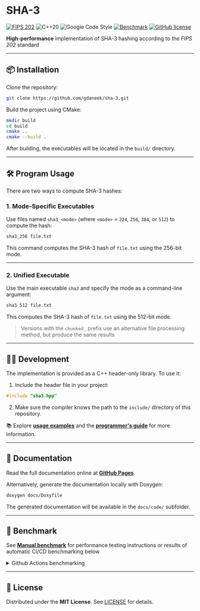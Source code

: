 # SHA-3

[![FIPS 202](https://img.shields.io/badge/standard-FIPS%20202-blue?style=flat)](https://csrc.nist.gov/pubs/fips/202/final)
![C++20](https://img.shields.io/badge/code-C++20-purple?style=flat)
![Google Code Style](https://img.shields.io/badge/style-Google-purple?style=flat)
[![Benchmark](https://img.shields.io/badge/benchmark-race-brightgreen?style=flat)](docs/benchmark.md)
[![GitHub license](https://img.shields.io/github/license/gdaneek/sha-3?style=flat)](https://github.com/gdaneek/sha-3/blob/master/LICENSE)

**High-performance** implementation of SHA-3 hashing according to the *FIPS 202* standard

---

## 📦 Installation

Clone the repository:

```bash
git clone https://github.com/gdaneek/sha-3.git
```

Build the project using CMake:

```bash
mkdir build
cd build
cmake ..
cmake --build .
```

After building, the executables will be located in the `build/` directory.

---

## 🛠️ Program Usage

There are two ways to compute SHA-3 hashes:

### 1. Mode-Specific Executables

Use files named `sha3_<mode>` (where `<mode>` = `224`, `256`, `384`, or `512`) to compute the hash:

```bash
sha3_256 file.txt
```

This command computes the SHA-3 hash of `file.txt` using the 256-bit mode.

---

### 2. Unified Executable

Use the main executable `sha3` and specify the mode as a command-line argument:

```bash
sha3 512 file.txt
```

This computes the SHA-3 hash of `file.txt` using the 512-bit mode.

> Versions with the `chunked_` prefix use an alternative file processing method, but produce the same results


---

## 🧑‍💻 Development

The implementation is provided as a C++ header-only library. To use it:

1. Include the header file in your project:

```cpp
#include "sha3.hpp"
```

2. Make sure the compiler knows the path to the `include/` directory of this repository.

📚 Explore [**usage examples**](examples/) and the [**programmer's guide**](https://gdaneek.github.io/sha-3) for more information.

---

## 📄 Documentation

Read the full documentation online at [**GitHub Pages**](https://gdaneek.github.io/sha-3).

Alternatively, generate the documentation locally with Doxygen:

```bash
doxygen docs/Doxyfile
```

The generated documentation will be available in the `docs/code/` subfolder.

---

## 🧪 Benchmark

See [**Manual benchmark**](docs/benchmark.md) for performance testing instructions or
results of automatic CI/CD benchmarking below

<details>
<summary>Github Actions benchmarking</summary>


> Runs on ubuntu latest


<!-- BENCHMARK_START -->

### sha-3-224

| Command | Mean [s] | Min [s] | Max [s] | Relative |
|:---|---:|---:|---:|---:|
| `./sha3 224 4GB` | 9.784 ± 0.003 | 9.781 | 9.792 | 1.00 |
| `./chunked_sha3_224 4GB` | 9.884 ± 0.011 | 9.877 | 9.906 | 1.01 ± 0.00 |
| `openssl dgst -sha3-224 4GB` | 10.084 ± 0.063 | 10.022 | 10.257 | 1.03 ± 0.01 |
| `sha3sum -a 224 4GB` | 16.449 ± 0.722 | 16.210 | 18.504 | 1.68 ± 0.07 |
| `rhash --sha3-224 4GB` | 12.276 ± 0.011 | 12.262 | 12.299 | 1.25 ± 0.00 |

### sha-3-256

| Command | Mean [s] | Min [s] | Max [s] | Relative |
|:---|---:|---:|---:|---:|
| `./sha3 256 4GB` | 10.338 ± 0.003 | 10.334 | 10.345 | 1.00 |
| `./chunked_sha3_256 4GB` | 10.434 ± 0.011 | 10.426 | 10.463 | 1.01 ± 0.00 |
| `openssl dgst -sha3-256 4GB` | 10.641 ± 0.049 | 10.605 | 10.778 | 1.03 ± 0.00 |
| `sha3sum -a 256 4GB` | 17.119 ± 0.301 | 17.005 | 17.973 | 1.66 ± 0.03 |
| `rhash --sha3-256 4GB` | 12.937 ± 0.053 | 12.895 | 13.078 | 1.25 ± 0.01 |

### sha-3-384

| Command | Mean [s] | Min [s] | Max [s] | Relative |
|:---|---:|---:|---:|---:|
| `./sha3 384 4GB` | 13.397 ± 0.006 | 13.391 | 13.410 | 1.03 ± 0.00 |
| `./chunked_sha3_384 4GB` | 13.483 ± 0.018 | 13.472 | 13.530 | 1.03 ± 0.00 |
| `openssl dgst -sha3-384 4GB` | 13.064 ± 0.018 | 13.046 | 13.101 | 1.00 |
| `sha3sum -a 384 4GB` | 21.465 ± 0.025 | 21.437 | 21.510 | 1.64 ± 0.00 |
| `rhash --sha3-384 4GB` | 16.663 ± 0.020 | 16.643 | 16.706 | 1.28 ± 0.00 |

### sha-3-512

| Command | Mean [s] | Min [s] | Max [s] | Relative |
|:---|---:|---:|---:|---:|
| `./sha3 512 4GB` | 19.168 ± 0.022 | 19.147 | 19.210 | 1.04 ± 0.00 |
| `./chunked_sha3_512 4GB` | 19.254 ± 0.014 | 19.244 | 19.292 | 1.04 ± 0.00 |
| `openssl dgst -sha3-512 4GB` | 18.455 ± 0.011 | 18.441 | 18.473 | 1.00 |
| `sha3sum -a 512 4GB` | 29.898 ± 0.056 | 29.845 | 30.021 | 1.62 ± 0.00 |
| `rhash --sha3-512 4GB` | 23.764 ± 0.040 | 23.724 | 23.867 | 1.29 ± 0.00 |


### Summary

| Top | Command |
|-----|---------|
| 🥇 | ./sha3<br>openssl |
| 🥈 | ./chunked_sha3 |
| 🥉 | rhash |

<!-- BENCHMARK_END -->

</details>


---

## 📜 License

Distributed under the **MIT License**. See [LICENSE](LICENSE) for details.
